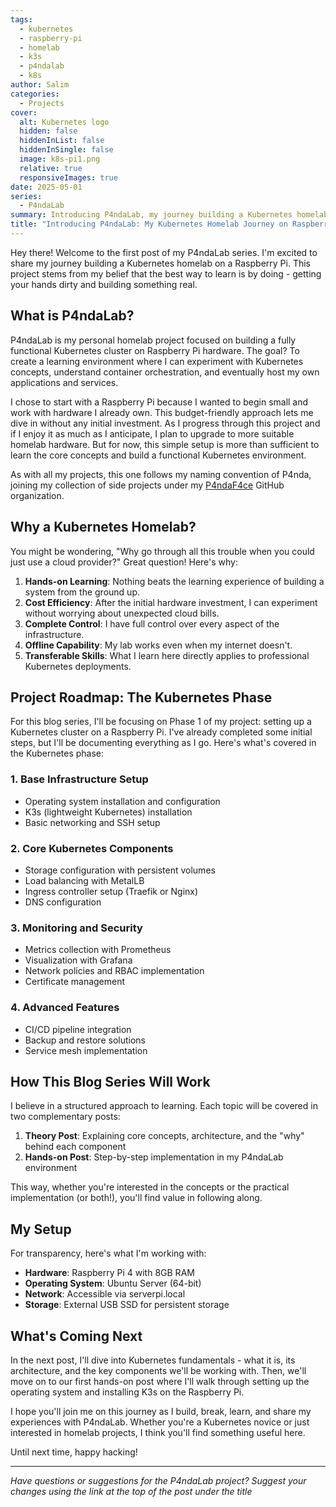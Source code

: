 ```yaml
---
tags:
  - kubernetes
  - raspberry-pi
  - homelab
  - k3s
  - p4ndalab
  - k8s
author: Salim
categories:
  - Projects
cover:
  alt: Kubernetes logo
  hidden: false
  hiddenInList: false
  hiddenInSingle: false
  image: k8s-pi1.png
  relative: true
  responsiveImages: true
date: 2025-05-01
series:
  - P4ndaLab
summary: Introducing P4ndaLab, my journey building a Kubernetes homelab on a Raspberry Pi. This first post outlines my project goals, the budget-friendly approach with existing hardware, and the roadmap for implementing a complete K8s environment. Join me as I document both the theory and hands-on implementation in this educational series.
title: "Introducing P4ndaLab: My Kubernetes Homelab Journey on Raspberry Pi"
---
```

Hey there! Welcome to the first post of my P4ndaLab series. I'm excited to share my journey building a Kubernetes homelab on a Raspberry Pi. This project stems from my belief that the best way to learn is by doing - getting your hands dirty and building something real.

## What is P4ndaLab?

P4ndaLab is my personal homelab project focused on building a fully functional Kubernetes cluster on Raspberry Pi hardware. The goal? To create a learning environment where I can experiment with Kubernetes concepts, understand container orchestration, and eventually host my own applications and services.

I chose to start with a Raspberry Pi because I wanted to begin small and work with hardware I already own. This budget-friendly approach lets me dive in without any initial investment. As I progress through this project and if I enjoy it as much as I anticipate, I plan to upgrade to more suitable homelab hardware. But for now, this simple setup is more than sufficient to learn the core concepts and build a functional Kubernetes environment.

As with all my projects, this one follows my naming convention of P4nda, joining my collection of side projects under my [P4ndaF4ce](https://github.com/P4ndaF4ce) GitHub organization.

## Why a Kubernetes Homelab?

You might be wondering, "Why go through all this trouble when you could just use a cloud provider?" Great question! Here's why:

1. **Hands-on Learning**: Nothing beats the learning experience of building a system from the ground up.
2. **Cost Efficiency**: After the initial hardware investment, I can experiment without worrying about unexpected cloud bills.
3. **Complete Control**: I have full control over every aspect of the infrastructure.
4. **Offline Capability**: My lab works even when my internet doesn't.
5. **Transferable Skills**: What I learn here directly applies to professional Kubernetes deployments.

## Project Roadmap: The Kubernetes Phase

For this blog series, I'll be focusing on Phase 1 of my project: setting up a Kubernetes cluster on a Raspberry Pi. I've already completed some initial steps, but I'll be documenting everything as I go. Here's what's covered in the Kubernetes phase:

### 1. Base Infrastructure Setup

- Operating system installation and configuration
- K3s (lightweight Kubernetes) installation
- Basic networking and SSH setup

### 2. Core Kubernetes Components

- Storage configuration with persistent volumes
- Load balancing with MetalLB
- Ingress controller setup (Traefik or Nginx)
- DNS configuration

### 3. Monitoring and Security

- Metrics collection with Prometheus
- Visualization with Grafana
- Network policies and RBAC implementation
- Certificate management

### 4. Advanced Features

- CI/CD pipeline integration
- Backup and restore solutions
- Service mesh implementation

## How This Blog Series Will Work

I believe in a structured approach to learning. Each topic will be covered in two complementary posts:

1. **Theory Post**: Explaining core concepts, architecture, and the "why" behind each component
2. **Hands-on Post**: Step-by-step implementation in my P4ndaLab environment

This way, whether you're interested in the concepts or the practical implementation (or both!), you'll find value in following along.

## My Setup

For transparency, here's what I'm working with:

- **Hardware**: Raspberry Pi 4 with 8GB RAM
- **Operating System**: Ubuntu Server (64-bit)
- **Network**: Accessible via serverpi.local
- **Storage**: External USB SSD for persistent storage

## What's Coming Next

In the next post, I'll dive into Kubernetes fundamentals - what it is, its architecture, and the key components we'll be working with. Then, we'll move on to our first hands-on post where I'll walk through setting up the operating system and installing K3s on the Raspberry Pi.

I hope you'll join me on this journey as I build, break, learn, and share my experiences with P4ndaLab. Whether you're a Kubernetes novice or just interested in homelab projects, I think you'll find something useful here.

Until next time, happy hacking!

---

_Have questions or suggestions for the P4ndaLab project? Suggest your changes using the link at the top of the post under the title_
